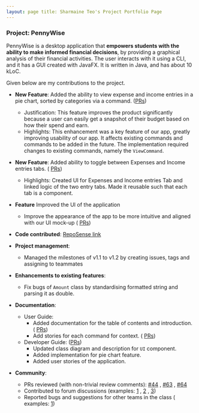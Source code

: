 ```yaml
---
layout: page title: Sharmaine Teo's Project Portfolio Page
---
```


### Project: PennyWise

PennyWise is a desktop application that **empowers students with the ability to make informed financial decisions**, by
providing a graphical analysis of their financial activities. The user interacts with it using a CLI, and it has a GUI
created with JavaFX. It is written in Java, and has about 10 kLoC.

Given below are my contributions to the project.

* **New Feature**: Added the ability to view expense and income entries in a pie chart, sorted by categories via a
  command. ([PRs](https://github.com/AY2223S1-CS2103T-W17-2/tp/pull/66))
    * Justification: This feature improves the product significantly because a user can easily get a snapshot of their
      budget based on how their spend and earn.
    * Highlights: This enhancement was a key feature of our app, greatly improving usability of our app. It affects
      existing commands and commands to be added in the future. The implementation required changes to existing
      commands, namely the `ViewCommand`.

* **New Feature**: Added ability to toggle between Expenses and Income entries tabs. (
  [PRs](https://github.com/AY2223S1-CS2103T-W17-2/tp/pull/31))
    * Highlights: Created UI for Expenses and Income entries Tab and linked logic of the two entry tabs. Made it
      reusable such that each tab is a component.

* **Feature** Improved the UI of the application
    * Improve the appearance of the app to be more intuitive and aligned with our UI mock-up (
      [PRs](https://github.com/AY2223S1-CS2103T-W17-2/tp/pull/31))

* **Code
  contributed**: [RepoSense link](https://nus-cs2103-ay2223s1.github.io/tp-dashboard/?search=sharmaine1028&breakdown=true)

* **Project management**:
    * Managed the milestones of v1.1 to v1.2 by creating issues, tags and assigning to teammates

* **Enhancements to existing features**:
    * Fix bugs of `Amount` class by standardising formatted string and parsing it as double.

* **Documentation**:
    * User Guide:
        * Added documentation for the table of contents and introduction. (
          [PRs](https://github.com/AY2223S1-CS2103T-W17-2/tp/pull/12))
        * Add stories for each command for context. (
          [PRs](https://github.com/AY2223S1-CS2103T-W17-2/tp/pull/164/files/d1fbfed3b78429a19ff3849c3ffb7c97139e0217))
    * Developer Guide: ([PRs](https://github.com/AY2223S1-CS2103T-W17-2/tp/pull/68))
        * Updated class diagram and description for `UI` component.
        * Added implementation for pie chart feature.
        * Added user stories of the application.

* **Community**:
    * PRs reviewed (with non-trivial review comments): [\#44](https://github.com/AY2223S1-CS2103T-W17-2/tp/pull/44)
      , [\#63](https://github.com/AY2223S1-CS2103T-W17-2/tp/pull/63)
      , [\#64](https://github.com/AY2223S1-CS2103T-W17-2/tp/pull/64)
    * Contributed to forum discussions (examples: [1](https://github.com/nus-cs2103-AY2223S1/forum/issues/360)
      , [2](https://github.com/nus-cs2103-AY2223S1/forum/issues/85)
      , [3](https://github.com/nus-cs2103-AY2223S1/forum/issues/106))
    * Reported bugs and suggestions for other teams in the class (
      examples: [1](https://github.com/sharmaine1028/ped/issues))
